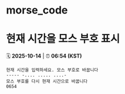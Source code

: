 # morse_code
# 현재 시간을 모스 부호 표시
<!-- MORSE_TIME_START -->
🗓️ **2025-10-14** | ⏰ **06:54 (KST)**

```
현재 시간을 입력하세요. 모스 부호로 바꿉니다
----- -.... ..... ....-
모스 부호를 다시 현재 시간으로 바꿉니다
0654
```
<!-- MORSE_TIME_END -->
